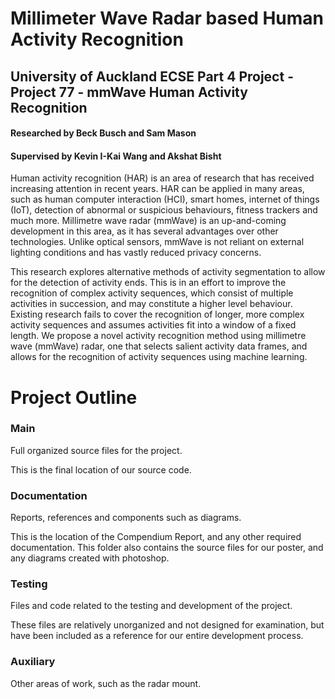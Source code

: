 # Millimeter Wave Radar based Human Activity Recognition
## University of Auckland ECSE Part 4 Project - Project 77 - mmWave Human Activity Recognition
#### Researched by Beck Busch and Sam Mason
#### Supervised by Kevin I-Kai Wang and Akshat Bisht

Human activity recognition (HAR) is an area of research that has received increasing attention in recent years. HAR can be applied in many areas, such as human computer interaction (HCI), smart homes, internet of things (IoT), detection of abnormal or suspicious behaviours, fitness trackers and much more. Millimetre wave radar (mmWave) is an up-and-coming development in this area, as it has several advantages over other technologies. Unlike optical sensors, mmWave is not reliant on external lighting conditions and has vastly reduced privacy concerns.

This research explores alternative methods of activity segmentation to allow for the detection of activity ends. This is in an effort to improve the recognition of complex activity sequences, which consist of multiple activities in succession, and may constitute a higher level behaviour. Existing research fails to cover the recognition of longer, more complex activity sequences and assumes activities fit into a window of a fixed length. We propose a novel activity recognition method using millimetre wave (mmWave) radar, one that selects salient activity data frames, and allows for the recognition of activity sequences using machine learning.

# Project Outline
### Main
Full organized source files for the project.

This is the final location of our source code.

### Documentation
Reports, references and components such as diagrams.

This is the location of the Compendium Report, and any other required documentation. This folder also contains the source files for our poster, and any diagrams created with photoshop.

### Testing
Files and code related to the testing and development of the project.

These files are relatively unorganized and not designed for examination, but have been included as a reference for our entire development process.

### Auxiliary
Other areas of work, such as the radar mount.